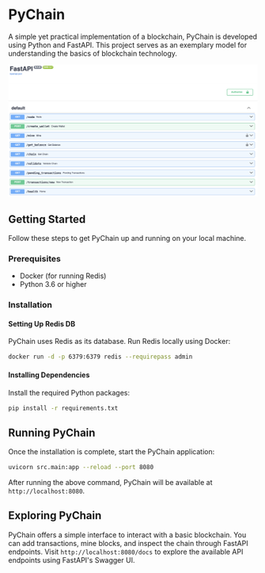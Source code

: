 # PyChain
A simple yet practical implementation of a blockchain, PyChain is developed using Python and FastAPI. 
This project serves as an exemplary model for understanding the basics of blockchain technology.

![pychainSpec.png](./docs/pychainSpec.png)

## Getting Started
Follow these steps to get PyChain up and running on your local machine.

### Prerequisites
- Docker (for running Redis)
- Python 3.6 or higher

### Installation

#### Setting Up Redis DB
PyChain uses Redis as its database. Run Redis locally using Docker:

```bash
docker run -d -p 6379:6379 redis --requirepass admin
```

#### Installing Dependencies
Install the required Python packages:

```bash
pip install -r requirements.txt
```

## Running PyChain
Once the installation is complete, start the PyChain application:

```bash
uvicorn src.main:app --reload --port 8080
```

After running the above command, PyChain will be available at `http://localhost:8080`.

## Exploring PyChain
PyChain offers a simple interface to interact with a basic blockchain. You can add transactions, mine blocks, and inspect the chain through FastAPI endpoints. Visit `http://localhost:8080/docs` to explore the available API endpoints using FastAPI's Swagger UI.

